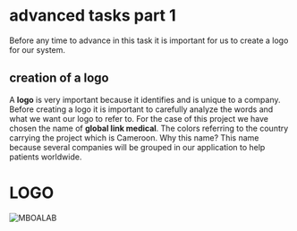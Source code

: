 # advanced tasks part 1

Before any time to advance in this task it is important for us to create a logo for our system.

## creation of a logo

A **logo** is very important because it identifies and is unique to a company. Before creating a logo it is important to carefully analyze the words and what we want our logo to refer to. For the case of this project we have chosen the name of **global link medical**. The colors referring to the country carrying the project which is Cameroon. Why this name?
This name because several companies will be grouped in our application to help patients worldwide.

# LOGO

![MBOALAB](LOGO.jped)
